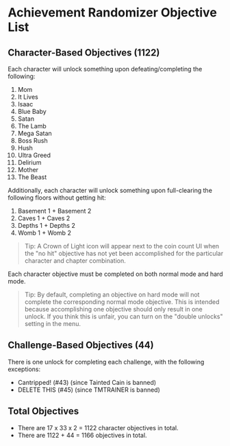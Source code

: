 # Achievement Randomizer Objective List

## Character-Based Objectives (1122)

Each character will unlock something upon defeating/completing the following:

1. Mom
2. It Lives
3. Isaac
4. Blue Baby
5. Satan
6. The Lamb
7. Mega Satan
8. Boss Rush
9. Hush
10. Ultra Greed
11. Delirium
12. Mother
13. The Beast

Additionally, each character will unlock something upon full-clearing the following floors without getting hit:

1. Basement 1 + Basement 2
2. Caves 1 + Caves 2
3. Depths 1 + Depths 2
4. Womb 1 + Womb 2

> Tip: A Crown of Light icon will appear next to the coin count UI when the "no hit" objective has not yet been accomplished for the particular character and chapter combination.

Each character objective must be completed on both normal mode and hard mode.

> Tip: By default, completing an objective on hard mode will not complete the corresponding normal mode objective. This is intended because accomplishing one objective should only result in one unlock. If you think this is unfair, you can turn on the "double unlocks" setting in the menu.

## Challenge-Based Objectives (44)

There is one unlock for completing each challenge, with the following exceptions:

- Cantripped! (#43) (since Tainted Cain is banned)
- DELETE THIS (#45) (since TMTRAINER is banned)

## Total Objectives

- There are 17 x 33 x 2 = 1122 character objectives in total.
- There are 1122 + 44 = 1166 objectives in total.
